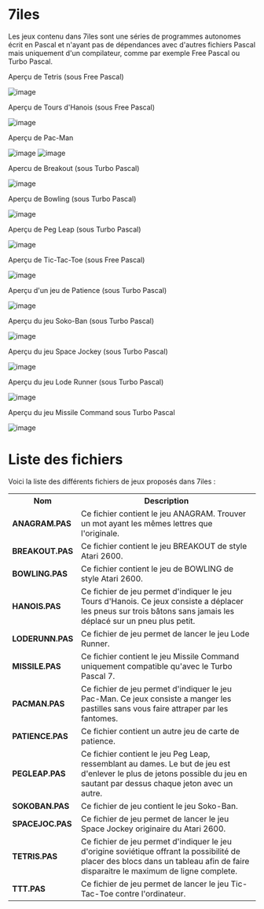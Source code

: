 # 7iles

Les jeux contenu dans 7iles sont une séries de programmes autonomes écrit en Pascal et n'ayant pas de dépendances avec d'autres fichiers Pascal mais uniquement d'un compilateur, comme par exemple Free Pascal ou Turbo Pascal.

Aperçu de Tetris (sous Free Pascal)

![image](https://user-images.githubusercontent.com/11842176/132130638-57b5e8d3-50df-4696-834e-1790eb6e7645.png)

Aperçu de Tours d'Hanois (sous Free Pascal)

![image](https://user-images.githubusercontent.com/11842176/132130773-31b4704d-974c-48d3-a9d9-49b31ae1698d.png)

Aperçu de Pac-Man

![image](https://user-images.githubusercontent.com/11842176/181350205-9c10b332-533e-42f3-a578-82db24c9a400.png)
![image](https://user-images.githubusercontent.com/11842176/181349771-4c04f0cd-79e1-444a-929b-5703242b5aeb.png)

Apercu de Breakout (sous Turbo Pascal)

![image](https://user-images.githubusercontent.com/11842176/181775528-e7932f33-f995-4eb9-b465-6a38cbc9411f.png)

Aperçu de Bowling (sous Turbo Pascal)

![image](https://user-images.githubusercontent.com/11842176/181278768-d61424df-c033-45d7-ae1f-402a9a0b9a79.png)

Aperçu de Peg Leap (sous Turbo Pascal)

![image](https://user-images.githubusercontent.com/11842176/181311079-9a050acd-a403-4812-ad54-30a7b416db63.png)

Aperçu de Tic-Tac-Toe (sous Free Pascal)

![image](https://user-images.githubusercontent.com/11842176/181402919-b1cc137a-1c02-4770-bc6d-4104d9712fff.png)

Aperçu d'un jeu de Patience (sous Turbo Pascal)

![image](https://user-images.githubusercontent.com/11842176/181925570-d5e4692e-dada-4d95-acc1-68f542c69291.png)

Aperçu du jeu Soko-Ban (sous Turbo Pascal)

![image](https://user-images.githubusercontent.com/11842176/182032881-cd2cd40f-3105-4afe-bcbf-28d318f85cdf.png)

Aperçu du jeu Space Jockey (sous Turbo Pascal)

![image](https://user-images.githubusercontent.com/11842176/182154290-2a0c0138-ed21-42cb-8a6e-2d3ed05720d8.png)

Aperçu du jeu Lode Runner (sous Turbo Pascal)

![image](https://user-images.githubusercontent.com/11842176/182494992-0f869c14-5ecf-4315-8697-901c3ee5c84a.png)

Aperçu du jeu Missile Command sous Turbo Pascal

![image](https://user-images.githubusercontent.com/11842176/182875951-c8e084ea-2219-441f-a32d-64a7133ada2a.png)

# Liste des fichiers

Voici la liste des différents fichiers de jeux proposés dans 7iles :

<table>
    <tr>
      <th>Nom</th>
      <th>Description</th>
     </tr>
    <tr>
        <td><b>ANAGRAM.PAS</b></td>
        <td>Ce fichier contient le jeu ANAGRAM. Trouver un mot ayant les mêmes lettres que l'originale.</td>
    </tr>
    <tr> 
      <td><b>BREAKOUT.PAS</b></td>
      <td>Ce fichier contient le jeu BREAKOUT de style Atari 2600.</td>
     </tr>
    <tr> 
      <td><b>BOWLING.PAS</b></td>
      <td>Ce fichier contient le jeu de BOWLING de style Atari 2600.</td>
    </tr>
    <tr>
      <td><b>HANOIS.PAS</b></td>
      <td>Ce fichier de jeu permet d'indiquer le jeu Tours d'Hanois. Ce jeux consiste a déplacer les pneus sur trois bâtons sans jamais les déplacé sur un pneu plus petit.</td>
     </tr>
     <tr>
        <td><b>LODERUNN.PAS</b></td>
        <td>Ce fichier de jeu permet de lancer le jeu Lode Runner.</td>
     </tr>
     <tr>
        <td><b>MISSILE.PAS</b></td>
        <td>Ce fichier contient le jeu Missile Command uniquement compatible qu'avec le Turbo Pascal 7.</td>
     </tr>
     <tr>
      <td><b>PACMAN.PAS</b></td>
      <td>Ce fichier de jeu permet d'indiquer le jeu Pac-Man. Ce jeux consiste a manger les pastilles sans vous faire attraper par les fantomes.</td>
     </tr>        
     <tr>
        <td><b>PATIENCE.PAS</b></b>
        <td>Ce fichier contient un autre jeu de carte de patience.</td>
      </tr>
     <tr>
        <td><b>PEGLEAP.PAS</b></td>
        <td>Ce fichier contient le jeu Peg Leap, ressemblant au dames. Le but de jeu est d'enlever le plus de jetons possible du jeu en sautant par dessus chaque jeton avec un autre.</td>
     </tr>
     <tr>
        <td><b>SOKOBAN.PAS</b></td>
        <td>Ce fichier de jeu contient le jeu Soko-Ban.</td>
    </tr>
    <tr>
       <td><b>SPACEJOC.PAS</b></td>
       <td>Ce fichier de jeu permet de lancer le jeu Space Jockey originaire du Atari 2600.</td>
    </tr>
    <tr>
      <td><b>TETRIS.PAS</b></td>
      <td>Ce fichier de jeu permet d'indiquer le jeu d'origine soviétique offrant la possibilité de placer des blocs dans un tableau afin de faire disparaitre le maximum de ligne complete. </td>
     </tr>
     <tr>
        <td><b>TTT.PAS</b></td>
        <td>Ce fichier de jeu permet de lancer le jeu Tic-Tac-Toe contre l'ordinateur.</td>
     </tr>
</table>
